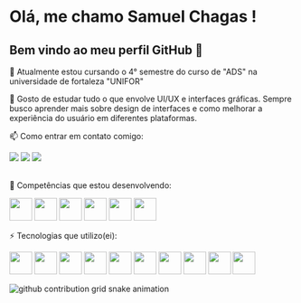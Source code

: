 # Olá, me chamo Samuel Chagas ! 
## Bem vindo ao meu perfil GitHub 👋


📕 Atualmente estou cursando o 4° semestre do curso de "ADS" na universidade de fortaleza "UNIFOR"

:blue_book: Gosto de estudar tudo o que envolve UI/UX e interfaces gráficas. Sempre busco aprender mais sobre design de interfaces e como melhorar a experiência do usuário em diferentes plataformas.

📫 Como entrar em contato comigo:         
<div>
<a href="https://www.instagram.com/samuelchgs/" target="_blank"><img loading="lazy" src="https://img.shields.io/badge/-Instagram-%23E4405F?style=for-the-badge&logo=instagram&logoColor=white" target="_blank"></a>
<a href ="mailto:samuelchagas909@gmail.com"><img loading="lazy" src="https://img.shields.io/badge/Gmail-D14836?style=for-the-badge&logo=gmail&logoColor=white" target="_blank"></a>
<a href="https://www.linkedin.com/in/samuel-chagas-074bb21a5" target="_blank"><img loading="lazy" src="https://img.shields.io/badge/-LinkedIn-%230077B5?style=for-the-badge&logo=linkedin&logoColor=white" target="_blank"></a> 
</div>
<br>

🌱  Competências que estou desenvolvendo:

<img loading="lazy" src="https://cdn.jsdelivr.net/gh/devicons/devicon@latest/icons/html5/html5-original-wordmark.svg" width="40" height="40"/> <img loading="lazy" src= "https://cdn.jsdelivr.net/gh/devicons/devicon@latest/icons/css3/css3-original-wordmark.svg" width="40" height="40"/>  <img loading="lazy" src= "https://cdn.jsdelivr.net/gh/devicons/devicon@latest/icons/javascript/javascript-original.svg" width="40" height="40"/>   <img loading="lazy" src= "https://cdn.jsdelivr.net/gh/devicons/devicon@latest/icons/react/react-original-wordmark.svg" width="40" height="40"/>    <img loading="lazy" src= "https://cdn.jsdelivr.net/gh/devicons/devicon@latest/icons/mysql/mysql-original-wordmark.svg" width="40" height="40"/>  <img loading="lazy" src= "https://cdn.jsdelivr.net/gh/devicons/devicon@latest/icons/java/java-original-wordmark.svg" width="40" height="40"/>


⚡ Tecnologias que utilizo(ei):

<img loading="lazy" src= "https://cdn.jsdelivr.net/gh/devicons/devicon@latest/icons/vscode/vscode-original.svg" width="40" height="40"/> <img loading="lazy" src= "https://cdn.jsdelivr.net/gh/devicons/devicon@latest/icons/visualstudio/visualstudio-original.svg" width="40" height="40"/>  <img loading="lazy" src= "https://cdn.jsdelivr.net/gh/devicons/devicon@latest/icons/intellij/intellij-original.svg" width="40" height="40"/>   <img loading="lazy" src= "https://cdn.jsdelivr.net/gh/devicons/devicon@latest/icons/pycharm/pycharm-original.svg" width="40" height="40"/>   <img loading="lazy" src= "https://cdn.jsdelivr.net/gh/devicons/devicon@latest/icons/eclipse/eclipse-original.svg" width="40" height="40"/>  <img loading="lazy" src= "https://cdn.jsdelivr.net/gh/devicons/devicon@latest/icons/git/git-original-wordmark.svg" width="40" height="40"/> <img loading="lazy" src= "https://cdn.jsdelivr.net/gh/devicons/devicon@latest/icons/xd/xd-original.svg" width="40" height="40"/> <img loading="lazy" src= "https://cdn.jsdelivr.net/gh/devicons/devicon@latest/icons/photoshop/photoshop-original.svg" width="40" height="40"/>  <img loading="lazy" src="https://cdn.jsdelivr.net/gh/devicons/devicon@latest/icons/illustrator/illustrator-plain.svg" height="40"/> <img loading="lazy" src= "https://cdn.jsdelivr.net/gh/devicons/devicon@latest/icons/arduino/arduino-original-wordmark.svg" width="40" height="40"/> 

<picture>
  <source media="(prefers-color-scheme: dark)" srcset="https://raw.githubusercontent.com/YourUser/YourUser/output/github-contribution-grid-snake-dark.svg">
  <source media="(prefers-color-scheme: light)" srcset="https://raw.githubusercontent.com/YourUser/YourUser/output/github-contribution-grid-snake.svg">
  <img alt="github contribution grid snake animation" src="https://raw.githubusercontent.com/YourUser/YourUser/output/github-contribution-grid-snake.svg">
</picture>
